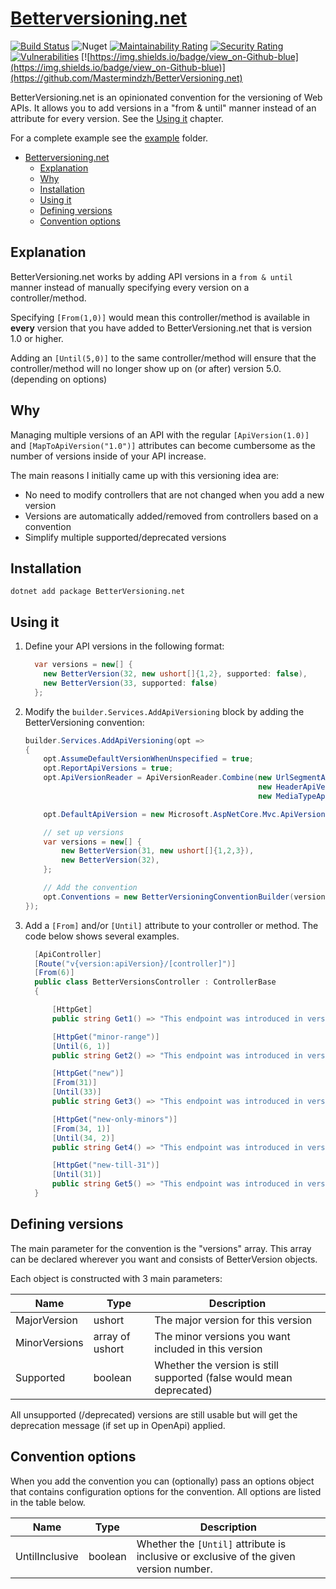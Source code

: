 # [Betterversioning.net](https://github.com/Mastermindzh/BetterVersioning.net)

[![Build Status](https://ci.mastermindzh.tech/api/badges/Mastermindzh/BetterVersioning.net/status.svg)](https://ci.mastermindzh.tech/Mastermindzh/BetterVersioning.net) ![Nuget](https://img.shields.io/nuget/dt/BetterVersioning.net) [![Maintainability Rating](https://sonarcloud.io/api/project_badges/measure?project=Mastermindzh_BetterVersioning.net&metric=sqale_rating)](https://sonarcloud.io/summary/new_code?id=Mastermindzh_BetterVersioning.net) [![Security Rating](https://sonarcloud.io/api/project_badges/measure?project=Mastermindzh_BetterVersioning.net&metric=security_rating)](https://sonarcloud.io/summary/new_code?id=Mastermindzh_BetterVersioning.net) [![Vulnerabilities](https://sonarcloud.io/api/project_badges/measure?project=Mastermindzh_BetterVersioning.net&metric=vulnerabilities)](https://sonarcloud.io/summary/new_code?id=Mastermindzh_BetterVersioning.net) [![https://img.shields.io/badge/view_on-Github-blue](https://img.shields.io/badge/view_on-Github-blue)](https://github.com/Mastermindzh/BetterVersioning.net)

BetterVersioning.net is an opinionated convention for the versioning of Web APIs. It allows you to add versions in a "from &amp; until" manner instead of an attribute for every version. See the [Using it](#using-it) chapter.

For a complete example see the [example](https://github.com/Mastermindzh/BetterVersioning.net/tree/main/example) folder.

<!-- toc -->

- [Betterversioning.net](#betterversioningnet)
  - [Explanation](#explanation)
  - [Why](#why)
  - [Installation](#installation)
  - [Using it](#using-it)
  - [Defining versions](#defining-versions)
  - [Convention options](#convention-options)

<!-- tocstop -->

## Explanation

BetterVersioning.net works by adding API versions in a `from & until` manner instead of manually specifying every version on a controller/method.

Specifying `[From(1,0)]` would mean this controller/method is available in **every** version that you have added to BetterVersioning.net that is version 1.0 or higher.

Adding an `[Until(5,0)]` to the same controller/method will ensure that the controller/method will no longer show up on (or after) version 5.0. (depending on options)

## Why

Managing multiple versions of an API with the regular `[ApiVersion(1.0)]` and `[MapToApiVersion("1.0")]` attributes can become cumbersome as the number of versions inside of your API increase.

The main reasons I initially came up with this versioning idea are:

- No need to modify controllers that are not changed when you add a new version
- Versions are automatically added/removed from controllers based on a convention
- Simplify multiple supported/deprecated versions

## Installation

`dotnet add package BetterVersioning.net`

## Using it

1. Define your API versions in the following format:

    ```csharp
      var versions = new[] {
        new BetterVersion(32, new ushort[]{1,2}, supported: false),
        new BetterVersion(33, supported: false)
      };
    ```

2. Modify the `builder.Services.AddApiVersioning` block by adding the BetterVersioning convention:

    ```csharp
    builder.Services.AddApiVersioning(opt =>
    {
        opt.AssumeDefaultVersionWhenUnspecified = true;
        opt.ReportApiVersions = true;
        opt.ApiVersionReader = ApiVersionReader.Combine(new UrlSegmentApiVersionReader(),
                                                        new HeaderApiVersionReader("x-api-version"),
                                                        new MediaTypeApiVersionReader("x-api-version"));

        opt.DefaultApiVersion = new Microsoft.AspNetCore.Mvc.ApiVersion(32, 0);

        // set up versions
        var versions = new[] {
            new BetterVersion(31, new ushort[]{1,2,3}),
            new BetterVersion(32),
        };

        // Add the convention
        opt.Conventions = new BetterVersioningConventionBuilder(versions, new BetterVersioningOptions() { UntilInclusive = true });
    });
    ```

3. Add a `[From]` and/or `[Until]` attribute to your controller or method. The code below shows several examples.

    ```csharp
      [ApiController]
      [Route("v{version:apiVersion}/[controller]")]
      [From(6)]
      public class BetterVersionsController : ControllerBase
      {

          [HttpGet]
          public string Get1() => "This endpoint was introduced in version 6";

          [HttpGet("minor-range")]
          [Until(6, 1)]
          public string Get2() => "This endpoint was introduced in version 6.0 and removed after version 6.1";

          [HttpGet("new")]
          [From(31)]
          [Until(33)]
          public string Get3() => "This endpoint was introduced in version 31 and removed after version 33";

          [HttpGet("new-only-minors")]
          [From(34, 1)]
          [Until(34, 2)]
          public string Get4() => "This endpoint was introduced in version 34.1 and removed after version 34.2";

          [HttpGet("new-till-31")]
          [Until(31)]
          public string Get5() => "This endpoint was introduced in version 6 and removed after version 31.0";
      }

    ```

## Defining versions

The main parameter for the convention is the "versions" array.
This array can be declared wherever you want and consists of BetterVersion objects.

Each object is constructed with 3 main parameters:

| Name           | Type    | Description                                                                            |
| -------------- | ------- | -------------------------------------------------------------------------------------- |
| MajorVersion | ushort | The major version for this version |
| MinorVersions | array of ushort | The minor versions you want included in this version |
| Supported | boolean | Whether the version is still supported (false would mean deprecated) |

All unsupported (/deprecated) versions are still usable but will get the deprecation message (if set up in OpenApi) applied.  

## Convention options

When you add the convention you can (optionally) pass an options object that contains configuration options for the convention. All options are listed in the table below.

| Name           | Type    | Description                                                                            |
| -------------- | ------- | -------------------------------------------------------------------------------------- |
| UntilInclusive | boolean | Whether the `[Until]` attribute is inclusive or exclusive of the given version number. |
